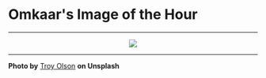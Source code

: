 # Omkaar's Image of the Hour

---

<div align="center">

<a href="https://unsplash.com/photos/a-red-tree-stands-under-a-starry-night-sky-O5UG81P7yzE">
  <img src="https://images.unsplash.com/photo-1753298999094-83610ed6e56f?crop=entropy&cs=tinysrgb&fit=max&fm=jpg&ixid=M3w3NjA2Nzh8MHwxfHJhbmRvbXx8fHx8fHx8fDE3NTUwOTAwMDB8&ixlib=rb-4.1.0&q=80&w=1080" style="max-width:100%; height:auto;">
</a>



</div>

---

**Photo by** [Troy Olson](https://unsplash.com/@city2forest) **on Unsplash**
